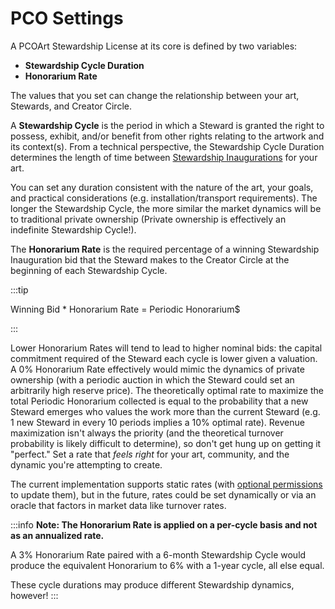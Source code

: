 # PCO Settings

A PCOArt Stewardship License at its core is defined by two variables:

- **Stewardship Cycle Duration**
- **Honorarium Rate**

The values that you set can change the relationship between your art, Stewards, and Creator Circle.

A **Stewardship Cycle** is the period in which a Steward is granted the right to possess, exhibit, and/or benefit from other rights relating to the artwork and its context(s). From a technical perspective, the Stewardship Cycle Duration determines the length of time between [Stewardship Inaugurations](stewardship-inauguration) for your art.

You can set any duration consistent with the nature of the art, your goals, and practical considerations (e.g. installation/transport requirements). The longer the Stewardship Cycle, the more similar the market dynamics will be to traditional private ownership (Private ownership is effectively an indefinite Stewardship Cycle!).

The **Honorarium Rate** is the required percentage of a winning Stewardship Inauguration bid that the Steward makes to the Creator Circle at the beginning of each Stewardship Cycle.&#x20;

:::tip

Winning  Bid  * Honorarium Rate = Periodic Honorarium$

:::

Lower Honorarium Rates will tend to lead to higher nominal bids: the capital commitment required of the Steward each cycle is lower given a valuation. A 0% Honorarium Rate effectively would mimic the dynamics of private ownership (with a periodic auction in which the Steward could set an arbitrarily high reserve price). The theoretically optimal rate to maximize the total Periodic Honorarium collected is equal to the probability that a new Steward emerges who values the work more than the current Steward (e.g. 1 new Steward in every 10 periods implies a 10% optimal rate). Revenue maximization isn't always the priority (and the theoretical turnover probability is likely difficult to determine), so don't get hung up on getting it "perfect." Set a rate that *feels right* for your art, community, and the dynamic you're attempting to create. 

The current implementation supports static rates (with [optional permissions](admin-permissions) to update them), but in the future, rates could be set dynamically or via an oracle that factors in market data like turnover rates.&#x20;

:::info
**Note: The Honorarium Rate is applied on a per-cycle basis and not as an annualized rate.**

A 3% Honorarium Rate paired with a 6-month Stewardship Cycle would produce the equivalent Honorarium to 6% with a 1-year cycle, all else equal.

These cycle durations may produce different Stewardship dynamics, however! &#x20;
:::
